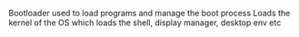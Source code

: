 Bootloader used to load programs and manage the boot process
Loads the kernel of the OS which loads the shell, display manager, desktop env etc